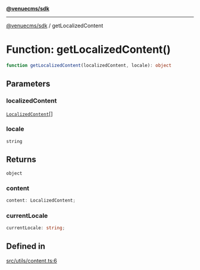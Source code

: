 [**@venuecms/sdk**](../Index.md)

***

[@venuecms/sdk](../Index.md) / getLocalizedContent

# Function: getLocalizedContent()

```ts
function getLocalizedContent(localizedContent, locale): object
```

## Parameters

### localizedContent

[`LocalizedContent`](../type-aliases/LocalizedContent.md)[]

### locale

`string`

## Returns

`object`

### content

```ts
content: LocalizedContent;
```

### currentLocale

```ts
currentLocale: string;
```

## Defined in

[src/utils/content.ts:6](https://github.com/venuecms/sdk/blob/32df3b17009bdabf1585f0511b8fa69e1587fc03/src/utils/content.ts#L6)
